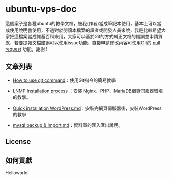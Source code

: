 # ubuntu-vps-doc
這個案子是各種ubuntu的教學文檔，被我(作者)當成筆記本使用，基本上可以當成使用說明書使用，不過對於閱讀本檔案的讀者或開發人員來說，我是比較希望大家把這檔案當成維基百科來用，大家可以基於Git的方式糾正文檔的錯誤並申請貢獻，若要提報文檔錯誤可以使用issue功能，直接申請修改內容可使用Git的 [pull request](https://help.github.com/en/github/collaborating-with-issues-and-pull-requests/about-pull-requests) 功能，謝謝 ! 

## 文章列表
* [How to use git command](https://github.com/toppy368/ubuntu-vps-doc/blob/master/How%20to%20use%20git%20command.md)：使用Git指令的簡易教學  

* [LNMP Installation process](https://github.com/toppy368/ubuntu-vps-doc/blob/master/LNMP%20Installation%20process.md) ：安裝 Nginx、PHP、MariaDB網頁伺服器環境的教學。  

* [Quick installation WordPress.md](https://github.com/toppy368/ubuntu-vps-doc/blob/master/Quick%20installation%20WordPress.md)：安裝完網頁伺服器後，安裝WordPress的教學  

* [mysql backup & Import.md](https://github.com/toppy368/ubuntu-vps-doc/blob/master/mysql%20backup%20%26%20Import.mds)：資料庫的匯入匯出說明。

## License

## 如何貢獻

Helloworld

